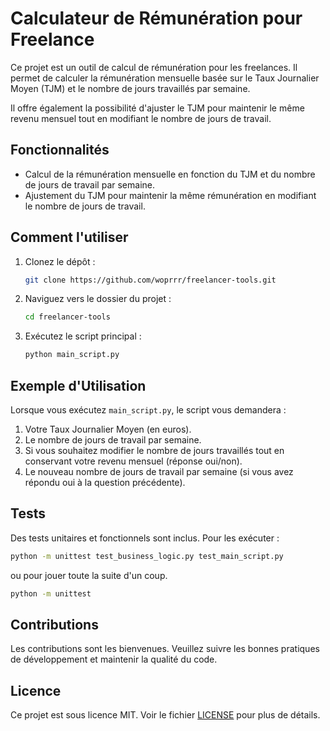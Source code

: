 # Calculateur de Rémunération pour Freelance

Ce projet est un outil de calcul de rémunération pour les freelances. Il permet de calculer la rémunération mensuelle basée sur le Taux Journalier Moyen (TJM) et le nombre de jours travaillés par semaine. 

Il offre également la possibilité d'ajuster le TJM pour maintenir le même revenu mensuel tout en modifiant le nombre de jours de travail.

## Fonctionnalités

- Calcul de la rémunération mensuelle en fonction du TJM et du nombre de jours de travail par semaine.
- Ajustement du TJM pour maintenir la même rémunération en modifiant le nombre de jours de travail.

## Comment l'utiliser

1. Clonez le dépôt :
   ```bash
   git clone https://github.com/woprrr/freelancer-tools.git
   ```
2. Naviguez vers le dossier du projet :
   ```bash
   cd freelancer-tools
   ```
3. Exécutez le script principal :
   ```bash
   python main_script.py
   ```

## Exemple d'Utilisation

Lorsque vous exécutez `main_script.py`, le script vous demandera :

1. Votre Taux Journalier Moyen (en euros).
2. Le nombre de jours de travail par semaine.
3. Si vous souhaitez modifier le nombre de jours travaillés tout en conservant votre revenu mensuel (réponse oui/non).
4. Le nouveau nombre de jours de travail par semaine (si vous avez répondu oui à la question précédente).

## Tests

Des tests unitaires et fonctionnels sont inclus. Pour les exécuter :

```bash
python -m unittest test_business_logic.py test_main_script.py
```

ou pour jouer toute la suite d'un coup.

```bash
python -m unittest
```

## Contributions

Les contributions sont les bienvenues. Veuillez suivre les bonnes pratiques de développement et maintenir la qualité du code.

## Licence

Ce projet est sous licence MIT. Voir le fichier [LICENSE](https://github.com/woprrr/freelancer-tools/blob/main/LICENSE) pour plus de détails.
